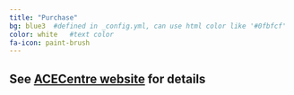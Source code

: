 ```yaml
---
title: "Purchase"
bg: blue3  #defined in _config.yml, can use html color like '#0fbfcf'
color: white   #text color
fa-icon: paint-brush
---
```


## See [ACECentre website](http://acecentre.org.uk/you-matter1) for details

